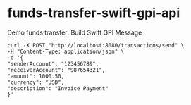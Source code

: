 # funds-transfer-swift-gpi-api
Demo funds transfer: Build Swift GPI Message
```
curl -X POST "http://localhost:8080/transactions/send" \
-H "Content-Type: application/json" \
-d '{
"senderAccount": "123456789",
"receiverAccount": "987654321",
"amount": 1000.50,
"currency": "USD",
"description": "Invoice Payment"
}'

```

